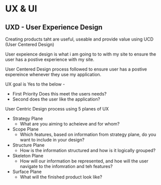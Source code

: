 # UX & UI

## UXD - User Experience Design

Creating products taht are useful, useable and provide value using UCD (User Centered Design)

User expeience design is what i am going to to with my site to ensure the user has a postive experience with my site.

User Centered Design process followed to ensure user has a postive expereince whenever they use my application.

UX goal is Yes to the below -

+ First Priority Does this meet the users needs?
+ Second does the user like the application?

User Centric Design process using 5 planes of UX

+ Strategy Plane
  + What are you aiming to acheieve and for whom?
+ Scope Plane
  + Which features, based on information from strategy plane, do you want to include in your design?
+ Structure Plane
  + How is the information structured and how is it logically grouped?
+ Skeleton Plane
  + How will our information be represented, and hoe will the user navigate to the infomration and teh features?
+ Surface Plane
  + What will the finished product look like?
